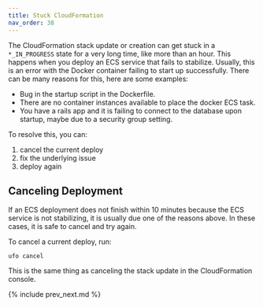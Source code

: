 ```yaml
---
title: Stuck CloudFormation
nav_order: 38
---
```


The CloudFormation stack update or creation can get stuck in a `*_IN_PROGRESS` state for a very long time, like more than an hour.  This happens when you deploy an ECS service that fails to stabilize. Usually, this is an error with the Docker container failing to start up successfully.
There can be many reasons for this, here are some examples:

* Bug in the startup script in the Dockerfile.
* There are no container instances available to place the docker ECS task.
* You have a rails app and it is failing to connect to the database upon startup, maybe due to a security group setting.

To resolve this, you can:

1. cancel the current deploy
2. fix the underlying issue
3. deploy again

## Canceling Deployment

If an ECS deployment does not finish within 10 minutes because the ECS service is not stabilizing, it is usually due one of the reasons above. In these cases, it is safe to cancel and try again.

To cancel a current deploy, run:

    ufo cancel

This is the same thing as canceling the stack update in the CloudFormation console.

{% include prev_next.md %}